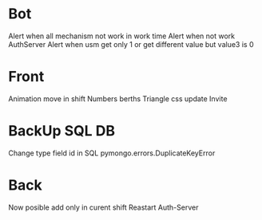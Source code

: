 # Bot
  Alert when all mechanism not work in work time
  Alert when not work AuthServer
  Alert when usm get only 1 or get different value but value3 is 0

# Front
  Animation move in shift
  Numbers berths
  Triangle css
  update Invite

# BackUp SQL DB
  Change type field id in SQL 
  pymongo.errors.DuplicateKeyError

# Back
  Now posible add only in curent shift
  Reastart Auth-Server
